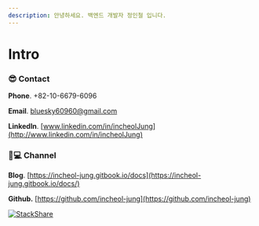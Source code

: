 ```yaml
---
description: 안녕하세요. 백엔드 개발자 정인철 입니다.
---
```


# Intro

### 😎 Contact

  **Phone**. +82-10-6679-6096  

  **Email**. [bluesky60960@gmail.com](mailto:bluesky60960@gmail.com)

  **LinkedIn**. [www.linkedin.com/in/incheolJung](http://www.linkedin.com/in/incheolJung)

### 👨💻 Channel

  **Blog**. [https://incheol-jung.gitbook.io/docs](https://incheol-jung.gitbook.io/docs/)

  **Github.** [https://github.com/incheol-jung](https://github.com/incheol-jung)

[![StackShare](http://img.shields.io/badge/tech-stack-0690fa.svg?style=flat)](https://stackshare.io/incheol-jung/incheol-jung)

